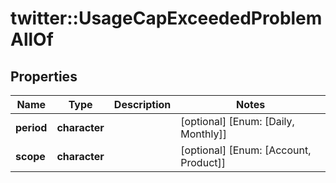 # twitter::UsageCapExceededProblemAllOf


## Properties
Name | Type | Description | Notes
------------ | ------------- | ------------- | -------------
**period** | **character** |  | [optional] [Enum: [Daily, Monthly]] 
**scope** | **character** |  | [optional] [Enum: [Account, Product]] 


